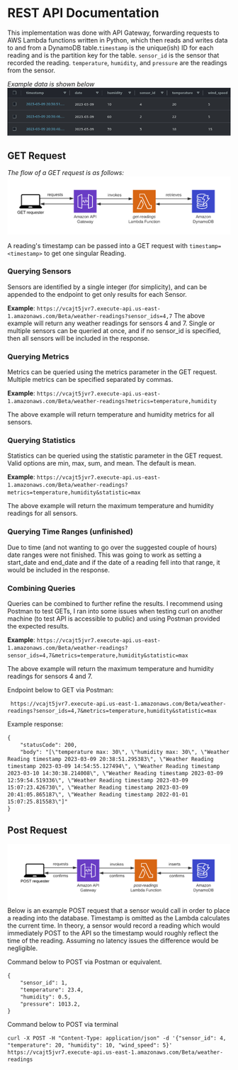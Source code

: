 # REST API Documentation
This implementation was done with API Gateway, forwarding requests to AWS Lambda functions written in Python, which then reads and writes data to and from a DynamoDB table.`timestamp` is the unique(ish) ID for each reading and is the partition key for the table. `sensor_id` is the sensor that recorded the reading. `temperature`, `humidity`, and `pressure` are the readings from the sensor. 

*Example data is shown below* 
![Alt text](resources/db.png)

## GET Request
*The flow of a GET request is as follows:*
![Alt text](resources/get.png)

A reading's timestamp can be passed into a GET request with `timestamp=<timestamp>` to get one singular Reading.



### Querying Sensors
Sensors are identified by a single integer (for simplicity), and can be appended to the endpoint to get only results for each Sensor.

**Example**: `https://vcajt5jvr7.execute-api.us-east-1.amazonaws.com/Beta/weather-readings?sensor_ids=4,7`
The above example will return any weather readings for sensors 4 and 7. Single or multiple sensors can be queried at once, and if no sensor_id is specified, then all sensors will be included in the response. 

### Querying Metrics

Metrics can be queried using the metrics parameter in the GET request. Multiple metrics can be specified separated by commas.

**Example**: `https://vcajt5jvr7.execute-api.us-east-1.amazonaws.com/Beta/weather-readings?metrics=temperature,humidity`

The above example will return temperature and humidity metrics for all sensors.

### Querying Statistics

Statistics can be queried using the statistic parameter in the GET request. Valid options are min, max, sum, and mean. The default is mean.

**Example**: `https://vcajt5jvr7.execute-api.us-east-1.amazonaws.com/Beta/weather-readings?metrics=temperature,humidity&statistic=max`

The above example will return the maximum temperature and humidity readings for all sensors.

### Querying Time Ranges (unfinished)

Due to time (and not wanting to go over the suggested couple of hours) date ranges were not finished. This was going to work as setting a start_date and end_date and if the date of a reading fell into that range, it would be included in the response.

### Combining Queries

Queries can be combined to further refine the results. I recommend using Postman to test GETs, I ran into some issues when testing curl on another machine (to test API is accessible to public) and using Postman provided the expected results.

**Example**: `https://vcajt5jvr7.execute-api.us-east-1.amazonaws.com/Beta/weather-readings?sensor_ids=4,7&metrics=temperature,humidity&statistic=max`

The above example will return the maximum temperature and humidity readings for sensors 4 and 7.

Endpoint below to GET via Postman:
```
 https://vcajt5jvr7.execute-api.us-east-1.amazonaws.com/Beta/weather-readings?sensor_ids=4,7&metrics=temperature,humidity&statistic=max
```

Example response:
```
{
    "statusCode": 200,
    "body": "[\"temperature max: 30\", \"humidity max: 30\", \"Weather Reading timestamp 2023-03-09 20:38:51.295383\", \"Weather Reading timestamp 2023-03-09 14:54:55.127494\", \"Weather Reading timestamp 2023-03-10 14:30:38.214008\", \"Weather Reading timestamp 2023-03-09 12:59:54.519336\", \"Weather Reading timestamp 2023-03-09 15:07:23.426730\", \"Weather Reading timestamp 2023-03-09 20:41:05.865187\", \"Weather Reading timestamp 2022-01-01 15:07:25.815583\"]"
}
```

## Post Request
![Alt text](resources/post.png)
Below is an example POST request that a sensor would call in order to place a reading into the database. Timestamp is omitted as the Lambda calculates the current time. In theory, a sensor would record a reading which would immediately POST to the API so the timestamp would roughly reflect the time of the reading. Assuming no latency issues the difference would be negligible. 

Command below to POST via Postman or equivalent.
```
{
    "sensor_id": 1,
    "temperature": 23.4,
    "humidity": 0.5,
    "pressure": 1013.2,
}
```

Command below to POST via terminal
```
curl -X POST -H "Content-Type: application/json" -d '{"sensor_id": 4, "temperature": 20, "humidity": 10, "wind_speed": 5}' https://vcajt5jvr7.execute-api.us-east-1.amazonaws.com/Beta/weather-readings 
```
